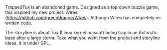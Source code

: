 TrappedTux is an abandoned game. Designed as a top down puzzle game, this inspired my new project: Wires (https://github.com/green0range/Wires). Although Wires has completely re-written code.

The storyline is about Tux (Linux kernel mascot) being trap in an Antarctic base after a large storm. Take what you want from the project and storyline ideas. It is under GPL.
